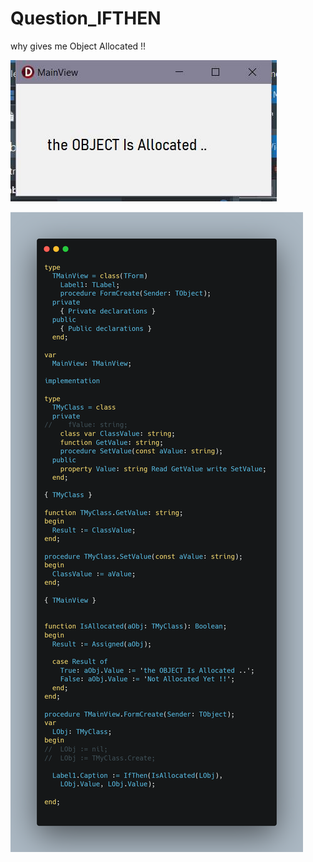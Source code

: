 # Question_IFTHEN
 why gives me Object Allocated !!

![](Result_NotLogic.jpg)

![](strange_ifthen.png)
